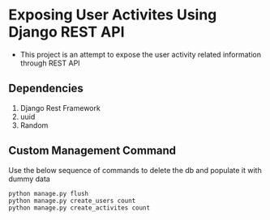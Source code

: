 # Exposing User Activites Using Django REST API

- This project is an attempt to expose the user activity related information through REST API


## Dependencies

1. Django Rest Framework
2. uuid
3. Random

## Custom Management Command

Use the below sequence of commands to delete the db and  populate it with dummy data 

```
python manage.py flush
python manage.py create_users count
python manage.py create_activites count
```


